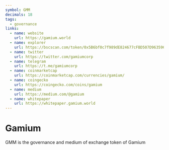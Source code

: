 ```yaml
---
symbol: GMM
decimals: 18
tags:
  - governance
links:
  - name: website
    url: https://gamium.world
  - name: explorer
    url: https://bscscan.com/token/0x5B6bf0c7f989dE824677cFBD507D9635965e9cD3
  - name: twitter
    url: https://twitter.com/gamiumcorp
  - name: telegram
    url: https://t.me/gamiumcorp
  - name: coinmarketcap
    url: https://coinmarketcap.com/currencies/gamium/
  - name: coingecko
    url: https://coingecko.com/coins/gamium
  - name: medium
    url: https://medium.com/@gamium
  - name: whitepaper
    url: https://whitepaper.gamium.world
---
```


# Gamium

GMM is the governance and medium of exchange token of Gamium
